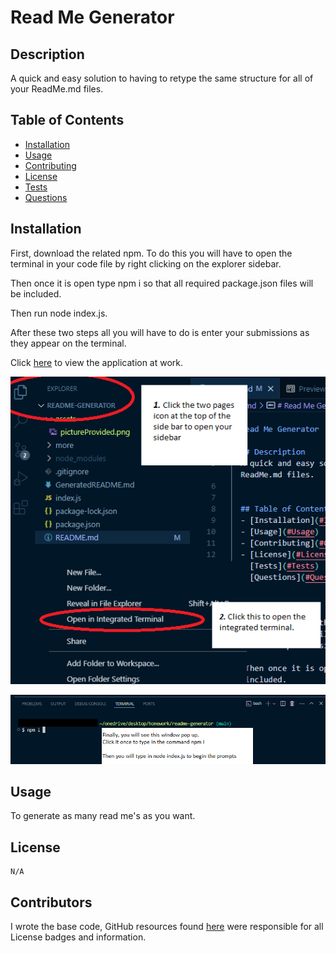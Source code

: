 
# Read Me Generator
  
  ## Description 
  A quick and easy solution to having to retype the same structure for all of your ReadMe.md files. 


  ## Table of Contents
  - [Installation](#Installation)
  - [Usage](#Usage)
  - [Contributing](#Contributors)
  - [License](#License)
  - [Tests](#Tests)
  - [Questions](#Questions)

  
  ## Installation 
   First, download the related npm. 
   To do this you will have to open the terminal in your code file by right clicking on the explorer sidebar. 
   
   Then once it is open type npm i so that all required package.json files will be included. 
   
   Then run node index.js. 
   
   After these two steps all you will have to do is enter your submissions as they appear on the terminal.

   Click [here](https://www.youtube.com/watch?v=CnnM_oVGlDM) to view the application at work.

  ![](assets/pictureProvided.png)

  ![](assets/pictureProvided2.png)
  
  ## Usage 
  To generate as many read me's as you want.
  
  ## License 
    N/A

  ## Contributors 
  I wrote the base code, GitHub resources found [here](https://gist.github.com/lukas-h/2a5d00690736b4c3a7ba) were responsible for all License badges and information.

 